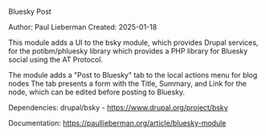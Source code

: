 Bluesky Post

Author: Paul Lieberman
Created: 2025-01-18

This module adds a UI to the 
bsky module, which provides Drupal services, for the 
potibm/phluesky library which provides a PHP library for Bluesky social using the AT Protocol.

The module adds a "Post to Bluesky" tab to the local actions menu for blog nodes
The tab presents a form with the Title, Summary, and Link for the node,
which can be edited before posting to Bluesky.

Dependencies:
	drupal/bsky - https://www.drupal.org/project/bsky

Documentation:
    https://paullieberman.org/article/bluesky-module
